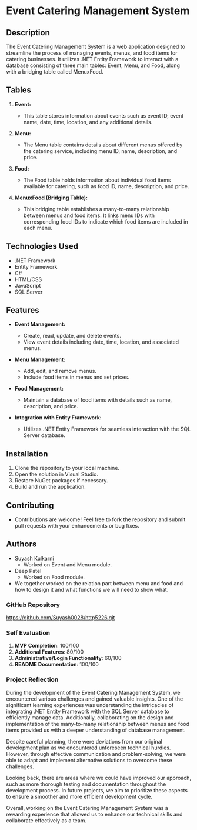 # Event Catering Management System

## Description
The Event Catering Management System is a web application designed to streamline the process of managing events, menus, and food items for catering businesses. It utilizes .NET Entity Framework to interact with a database consisting of three main tables: Event, Menu, and Food, along with a bridging table called MenuxFood.

## Tables

1. **Event:**
   - This table stores information about events such as event ID, event name, date, time, location, and any additional details.

2. **Menu:**
   - The Menu table contains details about different menus offered by the catering service, including menu ID, name, description, and price.

3. **Food:**
   - The Food table holds information about individual food items available for catering, such as food ID, name, description, and price.

4. **MenuxFood (Bridging Table):**
   - This bridging table establishes a many-to-many relationship between menus and food items. It links menu IDs with corresponding food IDs to indicate which food items are included in each menu.

## Technologies Used
- .NET Framework
- Entity Framework
- C#
- HTML/CSS
- JavaScript
- SQL Server

## Features
- **Event Management:**
  - Create, read, update, and delete events.
  - View event details including date, time, location, and associated menus.
  
- **Menu Management:**
  - Add, edit, and remove menus.
  - Include food items in menus and set prices.
  
- **Food Management:**
  - Maintain a database of food items with details such as name, description, and price.
  
- **Integration with Entity Framework:**
  - Utilizes .NET Entity Framework for seamless interaction with the SQL Server database.

## Installation
1. Clone the repository to your local machine.
2. Open the solution in Visual Studio.
3. Restore NuGet packages if necessary.
4. Build and run the application.

## Contributing
- Contributions are welcome! Feel free to fork the repository and submit pull requests with your enhancements or bug fixes.

## Authors
- Suyash Kulkarni
   - Worked on Event and Menu module.
- Deep Patel
   - Worked on Food module.
- We together worked on the relation part between menu and food and how to design it and what functions we will need to show what.

### GitHub Repository
https://github.com/Suyash0028/http5226.git

### Self Evaluation

1. **MVP Completion**: 100/100
2. **Additional Features**: 80/100
3. **Administrative/Login Functionality**: 60/100
4. **README Documentation**: 100/100

### Project Reflection

During the development of the Event Catering Management System, we encountered various challenges and gained valuable insights. One of the significant learning experiences was understanding the intricacies of integrating .NET Entity Framework with the SQL Server database to efficiently manage data. Additionally, collaborating on the design and implementation of the many-to-many relationship between menus and food items provided us with a deeper understanding of database management.

Despite careful planning, there were deviations from our original development plan as we encountered unforeseen technical hurdles. However, through effective communication and problem-solving, we were able to adapt and implement alternative solutions to overcome these challenges.

Looking back, there are areas where we could have improved our approach, such as more thorough testing and documentation throughout the development process. In future projects, we aim to prioritize these aspects to ensure a smoother and more efficient development cycle.

Overall, working on the Event Catering Management System was a rewarding experience that allowed us to enhance our technical skills and collaborate effectively as a team.
